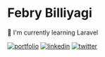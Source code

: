 
# Febry Billiyagi

🧠 I'm currently learning Laravel


[![portfolio](https://img.shields.io/badge/my_portfolio-000?style=for-the-badge&logo=ko-fi&logoColor=white)](https://billiyagi.github.io/)
[![linkedin](https://img.shields.io/badge/linkedin-0A66C2?style=for-the-badge&logo=linkedin&logoColor=white)](https://www.linkedin.com/in/febry-billiyagi-karsidi)
[![twitter](https://img.shields.io/badge/instagram-bd0083?style=for-the-badge&logo=instagram&logoColor=white)](https://www.instagram.com/billiyagi/)
